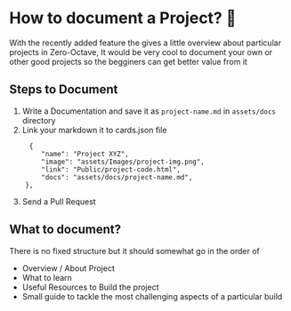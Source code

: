 # How to document a Project? 🤔
With the recently added feature the gives a little overview about particular projects in Zero-Octave, It would be very cool to document your own or other good projects so the begginers can get better value from it

## Steps to Document

1.  Write a Documentation and save it as `project-name.md` in `assets/docs` directory
2. Link your markdown it to cards.json file 
```
	 {
		"name": "Project XYZ",
		"image": "assets/Images/project-img.png",
		"link": "Public/project-code.html",
		"docs": "assets/docs/project-name.md",
	},
```
3. Send a Pull Request

## What to document?

There is no fixed structure but it should somewhat go in the order of
- Overview / About Project
- What to learn
- Useful Resources to Build the project
- Small guide to tackle the most challenging aspects of a particular build
